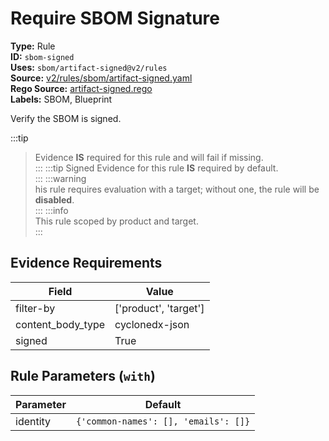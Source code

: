 # Require SBOM Signature  
**Type:** Rule  
**ID:** `sbom-signed`  
**Uses:** `sbom/artifact-signed@v2/rules`  
**Source:** [v2/rules/sbom/artifact-signed.yaml](https://github.com/scribe-public/sample-policies/v2/rules/sbom/artifact-signed.yaml)  
**Rego Source:** [artifact-signed.rego](https://github.com/scribe-public/sample-policies/v2/rules/sbom/artifact-signed.rego)  
**Labels:** SBOM, Blueprint  

Verify the SBOM is signed.

:::tip 
> Evidence **IS** required for this rule and will fail if missing.  
::: 
:::tip 
Signed Evidence for this rule **IS** required by default.  
::: 
:::warning  
his rule requires evaluation with a target; without one, the rule will be **disabled**.  
::: 
:::info  
This rule scoped by product and target.  
:::  

## Evidence Requirements  
| Field | Value |
|-------|-------|
| filter-by | ['product', 'target'] |
| content_body_type | cyclonedx-json |
| signed | True |

## Rule Parameters (`with`)  
| Parameter | Default |
|-----------|---------|
| identity | `{'common-names': [], 'emails': []}` |

